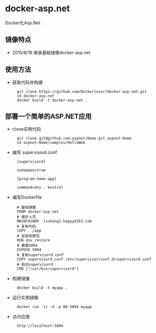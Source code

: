 # docker-asp.net

Docker化Asp.Net

## 镜像特点

- 2015/8/19 继承基础镜像docker-asp.net

## 使用方法

- 获取代码并构建

        git clone https://github.com/Dockerlover/docker-asp.net.git
        cd docker-asp.net
        docker build -t docker-asp.net .

## 部署一个简单的ASP.NET应用

- clone实例代码

        git clone git@github.com:aspnet/Home.git aspnet-Home
        cd aspnet-Home/samples/HelloWeb

- 编写 supervisord.conf

        [supervisord]
        
        nodaemon=true
        
        [program:home-app]
        
        command=dnx . kestrel

- 编写Dockerfile

        # 基础镜像
        FROM docker-asp.net
        # 维护人员
        MAINTAINER  liuhong1.happy@163.com
        # 复制代码
        COPY . /app
        # 安装依赖包
        RUN dnu restore
        # 暴露5004
        EXPOSE 5004
        # 复制supervisord.conf
        COPY supervisord.conf /etc/supervisor/conf.d/supervisord.conf
        # 启动supervisord
        CMD ["/usr/bin/supervisord"]

- 构建镜像

        docker build -t myapp .

- 运行实例镜像

        docker run -it -d -p 80:5004 myapp

- 访问应用

        http://localhost:5004
